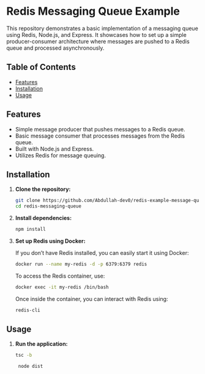 # Redis Messaging Queue Example

This repository demonstrates a basic implementation of a messaging queue using Redis, Node.js, and Express. It showcases how to set up a simple producer-consumer architecture where messages are pushed to a Redis queue and processed asynchronously.

## Table of Contents

- [Features](#features)
- [Installation](#installation)
- [Usage](#usage)

## Features

- Simple message producer that pushes messages to a Redis queue.
- Basic message consumer that processes messages from the Redis queue.
- Built with Node.js and Express.
- Utilizes Redis for message queuing.

## Installation

1. **Clone the repository:**

    ```bash
    git clone https://github.com/Abdullah-dev0/redis-example-message-queue.git
    cd redis-messaging-queue
    ```

2. **Install dependencies:**

    ```bash
    npm install
    ```

3. **Set up Redis using Docker:**

    If you don’t have Redis installed, you can easily start it using Docker:

    ```bash
    docker run --name my-redis -d -p 6379:6379 redis
    ```

    To access the Redis container, use:

    ```bash
    docker exec -it my-redis /bin/bash
    ```

    Once inside the container, you can interact with Redis using:

    ```bash
    redis-cli
    ```

## Usage

1. **Run the application:**

    ```bash
    tsc -b 
    ```
    ```bash
     node dist
     ```

